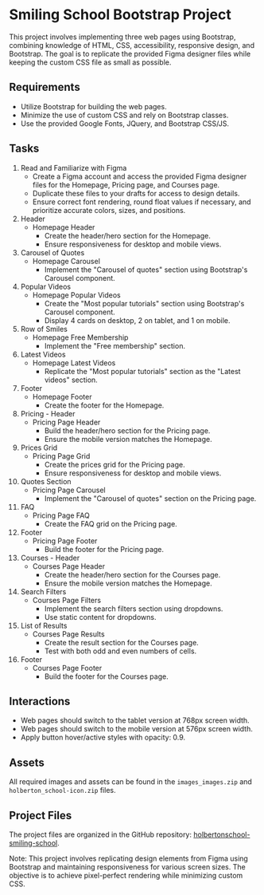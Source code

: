 # Smiling School Bootstrap Project

This project involves implementing three web pages using Bootstrap, combining knowledge of HTML, CSS, accessibility, responsive design, and Bootstrap. The goal is to replicate the provided Figma designer files while keeping the custom CSS file as small as possible.

## Requirements
- Utilize Bootstrap for building the web pages.
- Minimize the use of custom CSS and rely on Bootstrap classes.
- Use the provided Google Fonts, JQuery, and Bootstrap CSS/JS.

## Tasks
1. Read and Familiarize with Figma
   - Create a Figma account and access the provided Figma designer files for the Homepage, Pricing page, and Courses page.
   - Duplicate these files to your drafts for access to design details.
   - Ensure correct font rendering, round float values if necessary, and prioritize accurate colors, sizes, and positions.
2. Header
   - Homepage Header
     - Create the header/hero section for the Homepage.
     - Ensure responsiveness for desktop and mobile views.
3. Carousel of Quotes
   - Homepage Carousel
     - Implement the "Carousel of quotes" section using Bootstrap's Carousel component.
4. Popular Videos
   - Homepage Popular Videos
     - Create the "Most popular tutorials" section using Bootstrap's Carousel component.
     - Display 4 cards on desktop, 2 on tablet, and 1 on mobile.
5. Row of Smiles
   - Homepage Free Membership
     - Implement the "Free membership" section.
6. Latest Videos
   - Homepage Latest Videos
     - Replicate the "Most popular tutorials" section as the "Latest videos" section.
7. Footer
   - Homepage Footer
     - Create the footer for the Homepage.
8. Pricing - Header
   - Pricing Page Header
     - Build the header/hero section for the Pricing page.
     - Ensure the mobile version matches the Homepage.
9. Prices Grid
   - Pricing Page Grid
     - Create the prices grid for the Pricing page.
     - Ensure responsiveness for desktop and mobile views.
10. Quotes Section
    - Pricing Page Carousel
      - Implement the "Carousel of quotes" section on the Pricing page.
11. FAQ
    - Pricing Page FAQ
      - Create the FAQ grid on the Pricing page.
12. Footer
    - Pricing Page Footer
      - Build the footer for the Pricing page.
13. Courses - Header
    - Courses Page Header
      - Create the header/hero section for the Courses page.
      - Ensure the mobile version matches the Homepage.
14. Search Filters
    - Courses Page Filters
      - Implement the search filters section using dropdowns.
      - Use static content for dropdowns.
15. List of Results
    - Courses Page Results
      - Create the result section for the Courses page.
      - Test with both odd and even numbers of cells.
16. Footer
    - Courses Page Footer
      - Build the footer for the Courses page.

## Interactions
- Web pages should switch to the tablet version at 768px screen width.
- Web pages should switch to the mobile version at 576px screen width.
- Apply button hover/active styles with opacity: 0.9.

## Assets
All required images and assets can be found in the `images_images.zip` and `holberton_school-icon.zip` files.

## Project Files
The project files are organized in the GitHub repository: [holbertonschool-smiling-school](https://github.com/holbertonschool/holbertonschool-smiling-school).

Note: This project involves replicating design elements from Figma using Bootstrap and maintaining responsiveness for various screen sizes. The objective is to achieve pixel-perfect rendering while minimizing custom CSS.
